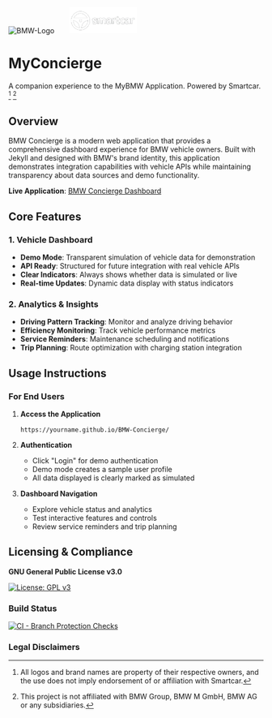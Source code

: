 <img width="50" height="47" alt="BMW-Logo" src="https://github.com/user-attachments/assets/9ba64150-410c-4a1c-90a5-b900e21771eb" />  <img style="margin-left: 25px; margin-top: 17px;" width="auto" height="52" alt="Smartcar API-Logo" src="https://github.com/chatala1/BMW-Concierge/blob/main/assets/images/smartcar-logo.png" />

# MyConcierge
A companion experience to the MyBMW Application. Powered by Smartcar. [^1] [^2]

## Overview

BMW Concierge is a modern web application that provides a comprehensive dashboard experience for BMW vehicle owners. Built with Jekyll and designed with BMW's brand identity, this application demonstrates integration capabilities with vehicle APIs while maintaining transparency about data sources and demo functionality.

**Live Application**: [BMW Concierge Dashboard](https://chatala1.github.io/BMW-Concierge/)

## Core Features

### 1. Vehicle Dashboard
- **Demo Mode**: Transparent simulation of vehicle data for demonstration
- **API Ready**: Structured for future integration with real vehicle APIs  
- **Clear Indicators**: Always shows whether data is simulated or live
- **Real-time Updates**: Dynamic data display with status indicators

### 2. Analytics & Insights
- **Driving Pattern Tracking**: Monitor and analyze driving behavior
- **Efficiency Monitoring**: Track vehicle performance metrics
- **Service Reminders**: Maintenance scheduling and notifications
- **Trip Planning**: Route optimization with charging station integration


## Usage Instructions

### For End Users

1. **Access the Application**
   ```
   https://yourname.github.io/BMW-Concierge/
   ```

2. **Authentication**
   - Click "Login" for demo authentication
   - Demo mode creates a sample user profile
   - All data displayed is clearly marked as simulated

3. **Dashboard Navigation**
   - Explore vehicle status and analytics
   - Test interactive features and controls
   - Review service reminders and trip planning


## Licensing & Compliance

**GNU General Public License v3.0**

[![License: GPL v3](https://img.shields.io/badge/License-GPLv3-blue.svg)](https://www.gnu.org/licenses/gpl-3.0)

### Build Status
[![CI - Branch Protection Checks](https://github.com/chatala1/BMW-Concierge/actions/workflows/ci.yml/badge.svg)](https://github.com/chatala1/BMW-Concierge/actions/workflows/ci.yml)

### Legal Disclaimers
[^1]: All logos and brand names are property of their respective owners, and the use does not imply endorsement of or affiliation with Smartcar.
[^2]: This project is not affiliated with BMW Group, BMW M GmbH, BMW AG or any subsidiaries.


